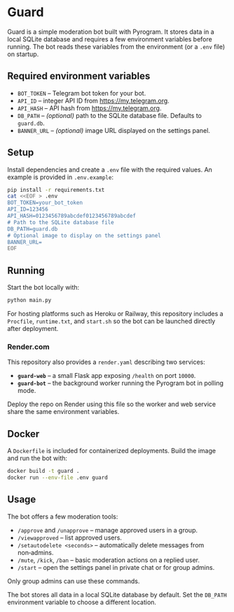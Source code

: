 # Guard

Guard is a simple moderation bot built with Pyrogram. It stores data in a local SQLite database and requires a few environment variables before running. The bot reads these variables from the environment (or a `.env` file) on startup.

## Required environment variables

- `BOT_TOKEN` – Telegram bot token for your bot.
- `API_ID` – integer API ID from https://my.telegram.org.
- `API_HASH` – API hash from https://my.telegram.org.
- `DB_PATH` – *(optional)* path to the SQLite database file. Defaults to `guard.db`.
- `BANNER_URL` – *(optional)* image URL displayed on the settings panel.

## Setup

Install dependencies and create a `.env` file with the required values. An
example is provided in `.env.example`:

```bash
pip install -r requirements.txt
cat <<EOF > .env
BOT_TOKEN=your_bot_token
API_ID=123456
API_HASH=0123456789abcdef0123456789abcdef
# Path to the SQLite database file
DB_PATH=guard.db
# Optional image to display on the settings panel
BANNER_URL=
EOF
```

## Running

Start the bot locally with:

```bash
python main.py
```

For hosting platforms such as Heroku or Railway, this repository includes a
`Procfile`, `runtime.txt`, and `start.sh` so the bot can be launched directly
after deployment.

### Render.com

This repository also provides a `render.yaml` describing two services:

- **`guard-web`** – a small Flask app exposing `/health` on port `10000`.
- **`guard-bot`** – the background worker running the Pyrogram bot in polling
  mode.

Deploy the repo on Render using this file so the worker and web service share
the same environment variables.

## Docker

A `Dockerfile` is included for containerized deployments. Build the image and
run the bot with:

```bash
docker build -t guard .
docker run --env-file .env guard
```

## Usage

The bot offers a few moderation tools:

- `/approve` and `/unapprove` – manage approved users in a group.
- `/viewapproved` – list approved users.
- `/setautodelete <seconds>` – automatically delete messages from non‑admins.
- `/mute`, `/kick`, `/ban` – basic moderation actions on a replied user.
- `/start` – open the settings panel in private chat or for group admins.

Only group admins can use these commands.


The bot stores all data in a local SQLite database by default. Set the
`DB_PATH` environment variable to choose a different location.
